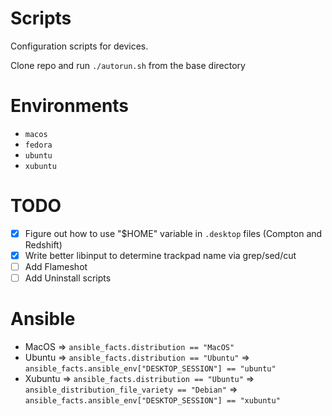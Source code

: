 # Scripts

Configuration scripts for devices.

Clone repo and run `./autorun.sh` from the base directory

# Environments

* `macos`
* `fedora`
* `ubuntu`
* `xubuntu`

# TODO

- [x] Figure out how to use "$HOME" variable in `.desktop` files (Compton and Redshift)
- [x] Write better libinput to determine trackpad name via grep/sed/cut
- [ ] Add Flameshot
- [ ] Add Uninstall scripts

# Ansible

- MacOS   => `ansible_facts.distribution == "MacOS"`
- Ubuntu  => `ansible_facts.distribution == "Ubuntu"`
          => `ansible_facts.ansible_env["DESKTOP_SESSION"] == "ubuntu"`
- Xubuntu => `ansible_facts.distribution == "Ubuntu"`
          => `ansible_distribution_file_variety == "Debian"`
          => `ansible_facts.ansible_env["DESKTOP_SESSION"] == "xubuntu"`

